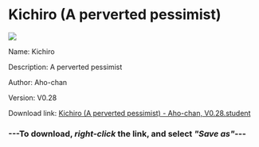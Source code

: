 # Kichiro (A perverted pessimist)

<img src = "https://raw.githubusercontent.com/Arbiter1223/Koukou-Gurashi-Custom-Students/master/Students/Files/Kichiro%20(A%20perverted%20pessimist).png">

Name: Kichiro

Description: A perverted pessimist

Author: Aho-chan

Version: V0.28

Download link: <a href="https://raw.githubusercontent.com/Arbiter1223/Koukou-Gurashi-Custom-Students/master/Students/Files/Kichiro%20(A%20perverted%20pessimist)%20-%20Aho-chan%2C%20V0.28.student">Kichiro (A perverted pessimist) - Aho-chan, V0.28.student</a>

### ---**To download, _right-click_ the link, and select _"Save as"_**---

